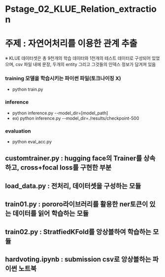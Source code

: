 # Pstage_02_KLUE_Relation_extraction

# 주제 : 자연어처리를 이용한 관계 추출

※ KLUE 데이터셋은 총 9천개의 학습 데이터와 1천개의 테스트 데이터로 구성되어 있었으며, csv 파일 내에 문장, 두개의 entity 그리고 그것들의 인덱스 정보가 담겨져 있음

### training 모델을 학습시키는 파이썬 파일(토크나이징 X)
* python train.py

### inference
* python inference.py --model_dir=[model_path]
* ex) python inference.py --model_dir=./results/checkpoint-500

### evaluation
* python eval_acc.py

## customtrainer.py : hugging face의 Trainer를 상속하고, cross+focal loss를 구현한 부분
## load_data.py : 전처리, 데이터셋을 구성하는 모듈
## train01.py : pororo라이브러리를 활용한 ner토큰이 있는 데이터를 읽어 학습하는 모듈
## train02.py : StratfiedKFold를 앙상블하여 학습하는 모듈
## hardvoting.ipynb : submission csv로 앙상블하는 파이썬 노트북
